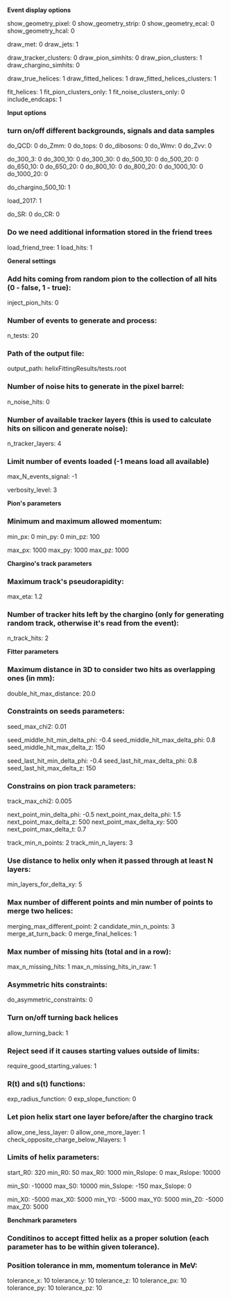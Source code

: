 **Event display options**

show_geometry_pixel:  0
show_geometry_strip:  0
show_geometry_ecal:  0
show_geometry_hcal:  0

draw_met:                         0
draw_jets:                          1

draw_tracker_clusters:      0
draw_pion_simhits:           0
draw_pion_clusters:          1
draw_chargino_simhits:    0

draw_true_helices:                    1
draw_fitted_helices:                  1
draw_fitted_helices_clusters:    1

fit_helices:                         1
fit_pion_clusters_only:       1
fit_noise_clusters_only:     0
include_endcaps:              1

**Input options**

### turn on/off different backgrounds, signals and data samples
do_QCD:         0
do_Zmm:         0
do_tops:          0
do_dibosons:  0
do_Wmv:         0
do_Zvv:           0

do_300_3:       0
do_300_10:     0
do_300_30:     0
do_500_10:     0
do_500_20:     0
do_650_10:     0
do_650_20:     0
do_800_10:     0
do_800_20:     0
do_1000_10:   0
do_1000_20:   0

do_chargino_500_10: 1

load_2017: 1

do_SR:         0
do_CR:         0

### Do we need additional information stored in the friend trees
load_friend_tree: 1
load_hits:             1

**General settings**
### Add hits coming from random pion to the collection of all hits (0 - false, 1 - true):
inject_pion_hits: 0

### Number of events to generate and process:
n_tests:  20

### Path of the output file:
output_path: helixFittingResults/tests.root

### Number of noise hits to generate in the pixel barrel:
n_noise_hits: 0

### Number of available tracker layers (this is used to calculate hits on silicon and generate noise):
n_tracker_layers: 4

### Limit number of events loaded (-1 means load all available)
max_N_events_signal:  -1

verbosity_level: 3

**Pion's parameters**

### Minimum and maximum allowed momentum:
min_px: 0
min_py: 0
min_pz: 100

max_px: 1000
max_py: 1000
max_pz: 1000

**Chargino's track parameters**

### Maximum track's pseudorapidity:
max_eta:  1.2

### Number of tracker hits left by the chargino (only for generating random track, otherwise it's read from the event):
n_track_hits: 2

**Fitter parameters**

### Maximum distance in 3D to consider two hits as overlapping ones (in mm):
double_hit_max_distance:            20.0

### Constraints on seeds parameters:
seed_max_chi2:                           0.01

seed_middle_hit_min_delta_phi:   -0.4
seed_middle_hit_max_delta_phi:  0.8
seed_middle_hit_max_delta_z:     150

seed_last_hit_min_delta_phi:       -0.4
seed_last_hit_max_delta_phi:       0.8
seed_last_hit_max_delta_z:          150

### Constrains on pion track parameters:
track_max_chi2:                             0.005

next_point_min_delta_phi:             -0.5
next_point_max_delta_phi:            1.5
next_point_max_delta_z:                500
next_point_max_delta_xy:              500
next_point_max_delta_t:                0.7

track_min_n_points:                       2
track_min_n_layers:                       3

### Use distance to helix only when it passed through at least N layers:
min_layers_for_delta_xy:                5

### Max number of different points and min number of points to merge two helices:
merging_max_different_point:         2
candidate_min_n_points:                3
merge_at_turn_back:                      0
merge_final_helices:                        1

### Max number of missing hits (total and in a row):
max_n_missing_hits:                       1
max_n_missing_hits_in_raw:           1

### Asymmetric hits constraints:
do_asymmetric_constraints:           0

### Turn on/off turning back helices
allow_turning_back:                         1

### Reject seed if it causes starting values outside of limits:
require_good_starting_values:        1

### R(t) and s(t) functions:
exp_radius_function:        0
exp_slope_function:         0

### Let pion helix start one layer before/after the chargino track
allow_one_less_layer: 0
allow_one_more_layer: 1
check_opposite_charge_below_Nlayers: 1

### Limits of helix parameters:
start_R0: 320
min_R0: 50
max_R0: 1000
min_Rslope:  0
max_Rslope: 10000

min_S0: -10000
max_S0: 10000
min_Sslope: -150
max_Sslope: 0

min_X0: -5000
max_X0: 5000
min_Y0: -5000
max_Y0: 5000
min_Z0: -5000
max_Z0: 5000

**Benchmark parameters**

### Conditinos to accept fitted helix as a proper solution (each parameter has to be within given tolerance).
### Position tolerance in mm, momentum tolerance in MeV:
tolerance_x:  10
tolerance_y:  10
tolerance_z:  10
tolerance_px:  10
tolerance_py:  10
tolerance_pz:  10

